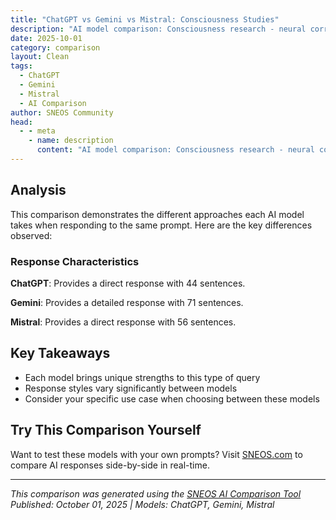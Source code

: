 ```yaml
---
title: "ChatGPT vs Gemini vs Mistral: Consciousness Studies"
description: "AI model comparison: Consciousness research - neural correlates and philosophical questions..."
date: 2025-10-01
category: comparison
layout: Clean
tags:
  - ChatGPT
  - Gemini
  - Mistral
  - AI Comparison
author: SNEOS Community
head:
  - - meta
    - name: description
      content: "AI model comparison: Consciousness research - neural correlates and philosophical questions..."
---
```


<ChatComparison
  title="ChatGPT vs Gemini vs Mistral: Consciousness Studies"
  prompt="Consciousness research - neural correlates and philosophical questions"
  :responses='{
    "ChatGPT": "Certainly! Here\u0027s an overview on consciousness research focusing on neural correlates and philosophical questions:\n\n---\n\n### Consciousness Research: Neural Correlates and Philosophical Questions\n\n---\n\n### 1. Introduction to Consciousness Research\n\nConsciousness refers to the state or quality of awareness of an external object or something within oneself. It encompasses subjective experiences, thoughts, feelings, and self-awareness. Understanding consciousness is a major challenge in neuroscience, psychology, and philosophy.\n\n---\n\n### 2. Neural Correlates of Consciousness (NCC)\n\n#### Definition\nNeural correlates of consciousness are the minimal set of neuronal events and mechanisms sufficient for a specific conscious percept or experience.\n\n#### Key Brain Areas Involved\n- **Cerebral Cortex**: Particularly the prefrontal cortex, parietal lobes, and temporal lobes are often implicated.\n- **Thalamus**: Acts as a relay and integrative station between brainstem and cortex, believed to be essential in conscious awareness.\n- **Claustrum**: Some research points to this thin, irregular sheet of neurons as possibly coordinating conscious experience.\n\n#### Approaches to Identifying NCCs\n- **Neuroimaging (fMRI, PET)**: Observing brain activity linked to conscious vs unconscious perception.\n- **Electrophysiology (EEG, MEG)**: Studying brain waves associated with conscious states.\n- **Lesion studies**: Understanding what happens when particular brain regions are damaged.\n- **Neural stimulation**: Such as TMS (transcranial magnetic stimulation) to modulate consciousness or perception.\n\n#### Leading Theories Incorporating NCCs\n- **Global Workspace Theory (GWT)**: Proposes consciousness arises from the global broadcasting of information across a widespread network, primarily involving the prefrontal and parietal cortex.\n- **Integrated Information Theory (IIT)**: Defines consciousness in terms of integrated information (\u03A6); attempts to quantify the level of consciousness.\n- **Recurrent Processing Theory**: Highlights the importance of recurrent (feedback) processing primarily within sensory cortices.\n\n---\n\n### 3. Philosophical Questions in Consciousness Research\n\n#### The Hard Problem of Consciousness\n- Coined by philosopher David Chalmers, it asks: *Why and how do physical processes in the brain give rise to subjective experience?* Explaining the neural processes is the \u0022easy problem,\u0022 explaining subjective experience is the \u0022hard problem.\u0022\n\n#### Qualia\n- Subjective, qualitative aspects of experiences (e.g., \u0027redness\u0027 of red). Philosophers debate whether qualia can be fully explained by physical processes.\n\n#### The Mind-Body Problem\n- How consciousness (mind) relates to the physical brain/body. Positions include:\n  - **Dualism**: Mind and body are distinct.\n  - **Physicalism/Materialism**: Consciousness arises purely from physical processes.\n  - **Panpsychism**: Consciousness is a fundamental feature of all matter.\n\n#### The Problem of Other Minds\n- How can we know others are conscious? This raises questions about subjective experience and intersubjective verification.\n\n#### The Role of Introspection\n- Can we trust introspection to reveal true nature of consciousness? Is it reliable or limited?\n\n#### Consciousness and Free Will\n- Does consciousness enable free will? Philosophers debate determinism versus free agency.\n\n---\n\n### 4. Recent Advances and Future Directions\n\n- **Neural decoding**: Predicting conscious states or percepts from neural data.\n- **Consciousness in non-human animals and AI**: Exploring the boundaries of conscious states beyond humans.\n- **Clinical applications**: Understanding consciousness disorders (coma, vegetative state).\n- **Philosophy-Science Integration**: Bridging empirical data with conceptual clarity.\n\n---\n\n### 5. Summary\n\nConsciousness research bridges neuroscience and philosophy. Neural correlates offer insight into the brain mechanisms underpinning awareness, yet profound philosophical questions about subjective experience, qualia, and the nature of the mind remain open. Interdisciplinary approaches continue to push the frontier of understanding consciousness.\n\n---\n\nIf you want, I can provide more detailed explanations on specific theories, experiments, or philosophical positions!",
    "Gemini": "Okay, let\u0027s delve into the fascinating and complex world of consciousness research, focusing on neural correlates and the philosophical questions it raises.  This is a field that blends neuroscience, philosophy, psychology, and even computer science, so buckle up!\n\n**I. Neural Correlates of Consciousness (NCCs)**\n\n*   **What are NCCs?**  Simply put, NCCs are the *minimal* neural mechanisms jointly sufficient for any one specific conscious percept or conscious cognitive content.  Think of it this way: if you could manipulate these brain areas or processes, you could reliably and directly alter a person\u0027s conscious experience in a predictable way.  Finding the NCCs is like finding the \u0022on\u0022 switch for specific aspects of consciousness.\n\n*   **Key Areas and Processes Under Investigation:**\n\n    *   **The Posterior Cortical Hot Zone (PCHZ):**  This is a strong contender, encompassing regions like the parietal, temporal, and occipital cortex.  These areas are heavily involved in sensory processing, integration, and creating a stable representation of the external world.  Damage to these areas often results in deficits in conscious perception.\n\n    *   **Prefrontal Cortex (PFC):**  Crucial for executive functions, working memory, and higher-level cognitive control.  While not considered part of the \u0022core\u0022 NCC, the PFC likely plays a vital role in shaping conscious experience by modulating attention, decision-making, and self-awareness.  It\u0027s more like the \u0022director\u0022 of the conscious stage.\n\n    *   **Thalamus:**  Often referred to as the \u0022gateway to consciousness.\u0022  It relays sensory information to the cortex and plays a critical role in arousal and attention.  Damage to the thalamus can lead to coma or severely altered states of consciousness.\n\n    *   **Integrated Information Theory (IIT):**  This theory proposes that consciousness is directly related to the amount of integrated information a system possesses.  The more integrated and complex the system, the more conscious it is thought to be.  IIT attempts to quantify consciousness using a measure called Phi (\u03A6).  Critics argue that IIT is difficult to test and may assign consciousness to systems that we wouldn\u0027t intuitively consider conscious.\n\n    *   **Global Workspace Theory (GWT):**  GWT posits that conscious experience arises when information is broadcast globally across the brain, making it available to various cognitive processes.  Specific \u0022workspace neurons\u0022 are hypothesized to facilitate this global broadcasting.\n\n    *   **Recurrent Processing Theory (RPT):**  This theory emphasizes the importance of feedback loops and recurrent processing within the brain for conscious perception.  It suggests that conscious experience arises when sensory information is processed and then sent back to earlier sensory areas, creating a richer and more stable representation.\n\n*   **Methods for Investigating NCCs:**\n\n    *   **Neuroimaging:**  fMRI, EEG, MEG, PET scans are used to identify brain activity patterns associated with different conscious states and perceptual experiences.\n    *   **Lesion Studies:**  Examining the effects of brain damage on consciousness and cognitive function.\n    *   **Stimulation Techniques:**  TMS (Transcranial Magnetic Stimulation) and direct brain stimulation are used to manipulate brain activity and observe the effects on conscious experience.\n    *   **Anesthesia Research:**  Studying how anesthesia affects brain activity and consciousness.\n    *   **Comparative Neuroscience:**  Comparing brain structures and cognitive abilities across different species to understand the evolution of consciousness.\n\n**II. Philosophical Questions**\n\n*   **The Hard Problem of Consciousness:**  Coined by philosopher David Chalmers, this refers to the difficulty of explaining *why* and *how* physical processes in the brain give rise to subjective experience (qualia).  Why does it *feel* like anything to be conscious?  Why aren\u0027t we just philosophical zombies (beings that behave like humans but lack subjective experience)?  The hard problem challenges the idea that consciousness can be fully explained by physical mechanisms alone.\n\n*   **The Explanatory Gap:**  A related concept, highlighting the gap between objective neural processes and subjective experience.  Even if we identify the NCCs perfectly, will that truly explain *what it\u0027s like* to see red, feel pain, or experience joy?\n\n*   **Materialism vs. Dualism:**\n    *   **Materialism:**  The view that consciousness is ultimately a product of physical processes in the brain.  There are various forms of materialism, such as:\n        *   **Eliminative Materialism:**  Consciousness is an illusion or a folk psychology concept that will eventually be replaced by a more accurate scientific understanding of the brain.\n        *   **Reductive Materialism:**  Conscious states can be reduced to specific brain states.\n        *   **Functionalism:**  Consciousness is defined by the functional role that mental states play in a system, regardless of the underlying physical substrate.\n    *   **Dualism:**  The view that consciousness is distinct from physical matter.  There are different forms of dualism, such as:\n        *   **Substance Dualism:**  The mind and body are separate substances.\n        *   **Property Dualism:**  Consciousness is a non-physical property that emerges from physical matter.\n\n*   **The Binding Problem:** How does the brain combine different sensory features (color, shape, motion) into a unified conscious experience of an object? What neural mechanisms allow us to perceive a coherent world rather than a chaotic collection of sensations?\n\n*   **The Problem of Other Minds:**  How can we know that other beings (humans, animals, or even artificial intelligence) are conscious?  We can only directly experience our own consciousness, so we must infer the consciousness of others based on their behavior and brain activity.\n\n*   **Free Will and Consciousness:**  Does consciousness play a role in free will?  If our actions are determined by physical processes in the brain, is free will an illusion?  Some argue that consciousness provides the capacity for deliberation and reflection, which are necessary for free will.\n\n*   **The Nature of Qualia:**  Qualia are the subjective, qualitative experiences that accompany consciousness, such as the redness of red or the pain of a headache.  What is the nature of these experiences, and how do they arise from physical processes?  Are qualia intrinsic properties of experience, or are they merely representational?\n\n*   **Levels of Consciousness:** Is consciousness an \u0022all or nothing\u0022 phenomenon, or does it exist in degrees? Can we define different levels or types of consciousness, such as self-awareness, sentience, and access consciousness?\n\n*   **Artificial Consciousness:**  Can we create artificial consciousness in computers or robots?  What would it take to build a truly conscious machine?  What ethical considerations would arise if we were successful?\n\n**III. Current Debates and Future Directions**\n\n*   **The Search for a Unified Theory of Consciousness:**  Many researchers are trying to develop a comprehensive theory that can explain all aspects of consciousness, from its neural basis to its subjective qualities.\n*   **Developing Better Measures of Consciousness:**  Researchers are working on developing more reliable and objective measures of consciousness, particularly for use in clinical settings (e.g., for patients in comas or vegetative states).\n*   **Exploring the Relationship Between Consciousness and the Self:**  How does consciousness contribute to our sense of self and identity?  What happens to the self when consciousness is altered or impaired?\n*   **Investigating the Role of Consciousness in Behavior:**  Does consciousness play a causal role in our behavior, or is it merely an epiphenomenon (a byproduct of brain activity that has no causal effects)?\n*   **Ethical Implications of Consciousness Research:**  As we learn more about consciousness, we need to consider the ethical implications of our knowledge, particularly in areas such as animal welfare, artificial intelligence, and end-of-life care.\n\n**In Summary:**\n\nConsciousness research is a multidisciplinary field that seeks to understand the neural basis of subjective experience and address profound philosophical questions about the nature of mind and reality. While significant progress has been made in identifying NCCs and developing theories of consciousness, many fundamental challenges remain. This is a field where science and philosophy continue to inform and challenge each other, pushing the boundaries of our understanding of what it means to be conscious.\n",
    "Mistral": "Consciousness research is a multidisciplinary field that involves neuroscience, philosophy, psychology, and other disciplines. It aims to understand the nature of consciousness, its neural correlates, and the philosophical questions that arise from it. Here are some key aspects:\n\n### Neural Correlates of Consciousness (NCC)\nThe neural correlates of consciousness refer to the minimal set of neuronal events and mechanisms sufficient for a specific conscious percept or experience. Research in this area often involves:\n\n1. **Electrophysiological Studies**: Using techniques like EEG (electroencephalography) and MEG (magnetoencephalography) to measure brain activity.\n2. **Functional Imaging**: Techniques like fMRI (functional magnetic resonance imaging) and PET (positron emission tomography) to map brain activity.\n3. **Neuroanatomy**: Studying the structure and function of specific brain regions, such as the prefrontal cortex, thalamus, and brainstem, which are thought to be crucial for consciousness.\n4. **Neuropsychology**: Examining cases of brain damage or disorders that affect consciousness, such as coma, vegetative state, and minimally conscious state.\n5. **Animal Models**: Using animal studies to understand the neural mechanisms underlying consciousness.\n\n### Philosophical Questions\nPhilosophical inquiries into consciousness often revolve around several key questions:\n\n1. **The Hard Problem**: Proposed by David Chalmers, this refers to the question of how physical processes in the brain give rise to subjective experiences. It contrasts with the \u0022easy problems\u0022 of consciousness, which are more tractable and involve understanding the neural mechanisms underlying cognitive functions.\n2. **Dualism vs. Monism**: Dualism posits that consciousness is a separate substance from the physical brain, while monism argues that consciousness is an emergent property of the brain.\n3. **Qualia**: The subjective qualities of conscious experiences, such as what it feels like to see the color red or taste chocolate.\n4. **The Binding Problem**: How the brain integrates information from different sensory modalities and cognitive processes into a unified conscious experience.\n5. **The Unity of Consciousness**: How different aspects of consciousness, such as perception, emotion, and thought, are integrated into a coherent whole.\n6. **Free Will**: The relationship between consciousness and free will, and whether our conscious decisions are truly free or determined by underlying neural processes.\n7. **The Nature of Self**: The concept of self-awareness and how it relates to consciousness.\n\n### Theories of Consciousness\nSeveral theories attempt to explain consciousness:\n\n1. **Integrated Information Theory (IIT)**: Proposed by Giulio Tononi, this theory suggests that consciousness arises from the interconnectedness and integration of information within a system.\n2. **Global Workspace Theory (GWT)**: Proposed by Bernard Baars and Stanislas Dehaene, this theory posits that consciousness arises from the global availability of information to various brain systems.\n3. **Higher-Order Thought Theories**: These theories suggest that consciousness involves higher-order cognitive processes, such as thinking about one\u0027s own mental states.\n4. **Attention Schema Theory**: Proposed by Michael Graziano, this theory suggests that consciousness is a form of attention that the brain uses to monitor and control its own processes.\n5. **Predictive Processing**: This framework suggests that the brain generates predictions about the world and updates these predictions based on sensory input, with consciousness arising from the process of minimizing prediction errors.\n\n### Ethical and Practical Implications\nResearch into consciousness has significant ethical and practical implications, including:\n\n1. **Medical Ethics**: Understanding consciousness can inform decisions about end-of-life care, treatment of disorders of consciousness, and the ethical treatment of animals.\n2. **Artificial Intelligence**: As AI systems become more sophisticated, questions arise about whether they can be conscious and what ethical considerations this might entail.\n3. **Mental Health**: Insights into consciousness can inform the treatment of mental health disorders, such as depression, schizophrenia, and dissociative disorders.\n4. **Legal and Social Policy**: Understanding consciousness can influence legal definitions of personhood, responsibility, and culpability.\n\n### Future Directions\nFuture research in consciousness is likely to focus on:\n\n1. **Advanced Neuroimaging Techniques**: Developing more precise and non-invasive methods for studying brain activity.\n2. **Computational Models**: Creating computational models of consciousness to test theories and make predictions.\n3. **Interdisciplinary Collaboration**: Integrating insights from neuroscience, philosophy, psychology, and other fields to develop a more comprehensive understanding of consciousness.\n4. **Ethical Considerations**: Addressing the ethical implications of consciousness research, particularly as it relates to AI and medical ethics.\n\nConsciousness research is a dynamic and evolving field, with many unanswered questions and exciting possibilities for future discovery."
  }'
  published-date="11:56"
/>

## Analysis

This comparison demonstrates the different approaches each AI model takes when responding to the same prompt. Here are the key differences observed:

### Response Characteristics

**ChatGPT**: Provides a direct response with 44 sentences. 

**Gemini**: Provides a detailed response with 71 sentences. 

**Mistral**: Provides a direct response with 56 sentences. 

## Key Takeaways

- Each model brings unique strengths to this type of query
- Response styles vary significantly between models
- Consider your specific use case when choosing between these models

## Try This Comparison Yourself

Want to test these models with your own prompts? Visit [SNEOS.com](https://sneos.com) to compare AI responses side-by-side in real-time.

---

*This comparison was generated using the [SNEOS AI Comparison Tool](https://sneos.com)*
*Published: October 01, 2025 | Models: ChatGPT, Gemini, Mistral*
